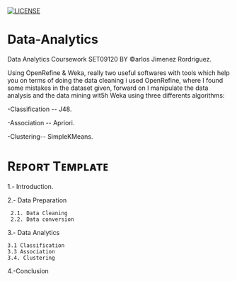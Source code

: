 [![LICENSE](https://img.shields.io/github/license/Carlosjr5/Data-Analytics.svg?style=flat-square)](https://github.com/Carlosjr5/Data-Analytics/blob/master/LICENSE)

# Data-Analytics
Data Analytics Coursework SET09120 BY ©arlos Jimenez Rordriguez.

Using OpenRefine & Weka, really two useful softwares with tools which help you on terms of doing the data cleaning i used OpenRefine, where I found some mistakes in the dataset given, forward on I manipulate the data analysis and the data mining wit5h Weka using three differents algorithms:


-Classification -- J48.


-Association -- Apriori.


-Clustering-- SimpleKMeans.



# Rᴇᴘᴏʀᴛ    Tᴇᴍᴘʟᴀᴛᴇ


1.- Introduction.



2.- Data Preparation



     2.1. Data Cleaning
     2.2. Data conversion
     
     
3.- Data Analytics

    3.1 Classification
    3.3 Association
    3.4. Clustering

4.-Conclusion








